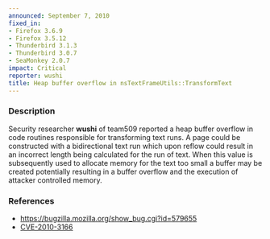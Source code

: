 ```yaml
---
announced: September 7, 2010
fixed_in:
- Firefox 3.6.9
- Firefox 3.5.12
- Thunderbird 3.1.3
- Thunderbird 3.0.7
- SeaMonkey 2.0.7
impact: Critical
reporter: wushi
title: Heap buffer overflow in nsTextFrameUtils::TransformText
---
```


<h3>Description</h3>

<p>Security researcher <strong>wushi</strong> of team509 reported a
heap buffer overflow in code routines responsible for transforming
text runs.  A page could be constructed with a bidirectional text run
which upon reflow could result in an incorrect length being calculated
for the run of text.  When this value is subsequently used to allocate
memory for the text too small a buffer may be created potentially
resulting in a buffer overflow and the execution of attacker
controlled memory.</p>

<h3>References</h3>

<ul>
  <li><a href="https://bugzilla.mozilla.org/show_bug.cgi?id=579655">https://bugzilla.mozilla.org/show_bug.cgi?id=579655</a></li>
  <li><a class="ex-ref" href="http://cve.mitre.org/cgi-bin/cvename.cgi?name=CVE-2010-3166">CVE-2010-3166</a></li>
</ul>




